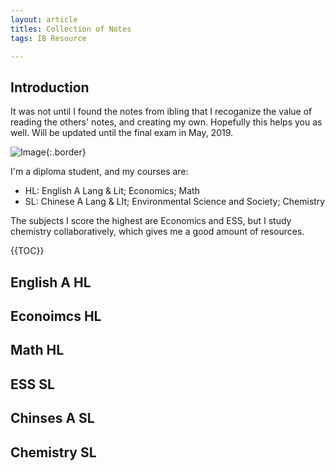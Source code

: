 ```yaml
---
layout: article
titles: Collection of Notes
tags: IB Resource 

---
```


## Introduction 
It was not until I found the notes from ibling that I recoganize the value of reading the others' notes, and creating my own. Hopefully this helps you as well. Will be updated until the final exam in May, 2019.

<!--more-->


![Image](src:/ib.png){:.border}

I'm a diploma student, and my courses are:

- HL: English A Lang & Lit; Economics; Math
- SL: Chinese A Lang & LIt; Environmental Science and Society; Chemistry

The subjects I score the highest are Economics and ESS, but I study chemistry collaboratively, which gives me a good amount of resources. 

{{TOC}}
## English A HL
## Econoimcs HL
## Math HL
## ESS SL 
## Chinses A SL
## Chemistry SL 
